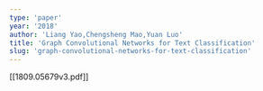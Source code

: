 ```yaml
---
type: 'paper'
year: '2018'
author: 'Liang Yao,Chengsheng Mao,Yuan Luo'
title: 'Graph Convolutional Networks for Text Classification'
slug: 'graph-convolutional-networks-for-text-classification'
---
```


[[1809.05679v3.pdf]]